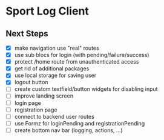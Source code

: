 
# Sport Log Client

## Next Steps

* [x] make navigation use "real" routes
* [x] use sub blocs for login (with pending/failure/success)
* [x] protect /home route from unauthenticated access
* [x] get rid of additional packages
* [x] use local storage for saving user
* [x] logout button
* [ ] create custom textfield/button widgets for disabling input
* [ ] improve landing screen
* [ ] login page
* [ ] registration page
* [ ] connect to backend user routes
* [ ] use Formz for loginPending and registrationPending
* [ ] create bottom nav bar (logging, actions, ...)